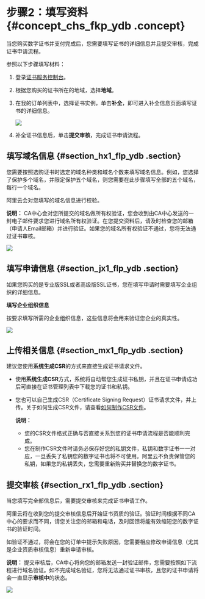 # 步骤2：填写资料 {#concept_chs_fkp_ydb .concept}

当您购买数字证书并支付完成后，您需要填写证书的详细信息并且提交审核，完成证书申请流程。

参照以下步骤填写材料：

1.  登录[证书服务控制台](https://yundun.console.aliyun.com/?p=cas#/)。
2.  根据您购买的证书所在的地域，选择**地域**。
3.  在我的订单列表中，选择证书实例，单击**补全**，即可进入补全信息页面填写证书的详细信息。

    ![](http://static-aliyun-doc.oss-cn-hangzhou.aliyuncs.com/assets/img/13567/6080_zh-CN.png)

4.  补全证书信息后，单击**提交审核**，完成证书申请流程。

## 填写域名信息 {#section_hx1_flp_ydb .section}

您需要按照选购证书时选定的域名种类和域名个数来填写域名信息。例如，您选择了保护多个域名，并限定保护五个域名，则您需要在此步骤填写全部的五个域名，每行一个域名。

阿里云会对您填写的域名信息进行校验。

**说明：** CA中心会对您所提交的域名做所有权验证，您会收到由CA中心发送的一封电子邮件要求您进行域名所有权验证。在您提交资料后，请及时检查您的邮箱（申请人Email邮箱）并进行验证。如果您的域名所有权验证不通过，您将无法通过证书审核。

![](http://static-aliyun-doc.oss-cn-hangzhou.aliyuncs.com/assets/img/13567/6081_zh-CN.png)

## 填写申请信息 {#section_jx1_flp_ydb .section}

如果您购买的是专业版SSL或者高级版SSL证书，您在填写申请时需要填写企业组织的详细信息。

**填写企业组织信息**

按要求填写所需的企业组织信息，这些信息将会用来验证您企业的真实性。

![](http://static-aliyun-doc.oss-cn-hangzhou.aliyuncs.com/assets/img/13567/6084_zh-CN.jpg)

## 上传相关信息 {#section_mx1_flp_ydb .section}

建议您使用**系统生成CSR**的方式来直接生成证书请求文件。

-   使用**系统生成CSR**方式，系统将自动帮您生成证书私钥，并且在证书申请成功后可直接在证书管理列表中下载您的证书和私钥。
-   您也可以自己生成CSR（Certificate Signing Request）证书请求文件，并上传。关于如何生成CSR文件，请查看[如何制作CSR文件](../../../../intl.zh-CN/常见问题/如何制作CSR文件?.md#)。

    **说明：** 

    -   您的CSR文件格式正确与否直接关系到您的证书申请流程是否能顺利完成。
    -   您在制作CSR文件时请务必保存好您的私钥文件，私钥和数字证书一一对应，一旦丢失了私钥您的数字证书也将不可使用。阿里云不负责保管您的私钥，如果您的私钥丢失，您需要重新购买并替换您的数字证书。

## 提交审核 {#section_rx1_flp_ydb .section}

当您填写完全部信息后，需要提交审核来完成证书申请工作。

阿里云将在收到您的提交审核信息后开始证书资质的验证。验证时间根据不同CA中心的要求而不同，请您关注您的邮箱和电话，及时回馈将能有效缩短您的数字证书的验证时间。

如验证不通过，将会在您的订单中提示失败原因，您需要相应修改申请信息（尤其是企业资质审核信息）重新申请审核。

**说明：** 提交审核后，CA中心将向您的邮箱发送一封验证邮件，您需要按照如下流程进行域名验证。如不完成域名验证，您将无法通过证书审核，且您的证书申请将会一直显示**审核中**的状态。

![](http://static-aliyun-doc.oss-cn-hangzhou.aliyuncs.com/assets/img/13567/6087_zh-CN.jpg)

